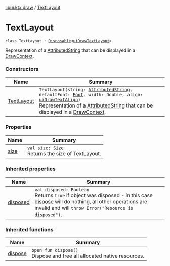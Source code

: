 [libui.ktx.draw](../README.md) / [TextLayout](README.md)

# TextLayout

`class TextLayout : `[`Disposable`](../../libui.ktx/-disposable/README.md)`<`[`uiDrawTextLayout`](../../libui/ui-draw-text-layout.md)`>`

Representation of a [AttributedString](../-attributed-string/README.md) that can be displayed in a [DrawContext](../../libui.ktx/-draw-context.md).

### Constructors

| Name | Summary |
|---|---|
| [TextLayout](-text-layout.md) | `TextLayout(string: `[`AttributedString`](../-attributed-string/README.md)`, defaultFont: `[`Font`](../-font/README.md)`, width: Double, align: `[`uiDrawTextAlign`](../../libui/ui-draw-text-align.md)`)`<br>Representation of a [AttributedString](../-attributed-string/README.md) that can be displayed in a [DrawContext](../../libui.ktx/-draw-context.md). |

### Properties

| Name | Summary |
|---|---|
| [size](size.md) | `val size: `[`Size`](../-size/README.md)<br>Returns the size of TextLayout. |

### Inherited properties

| Name | Summary |
|---|---|
| [disposed](../../libui.ktx/-disposable/disposed.md) | `val disposed: Boolean`<br>Returns `true` if object was disposed - in this case [dispose](../../libui.ktx/-disposable/dispose.md) will do nothing, all other operations are invalid and will `throw Error("Resource is disposed")`. |

### Inherited functions

| Name | Summary |
|---|---|
| [dispose](../../libui.ktx/-disposable/dispose.md) | `open fun dispose()`<br>Dispose and free all allocated native resources. |
